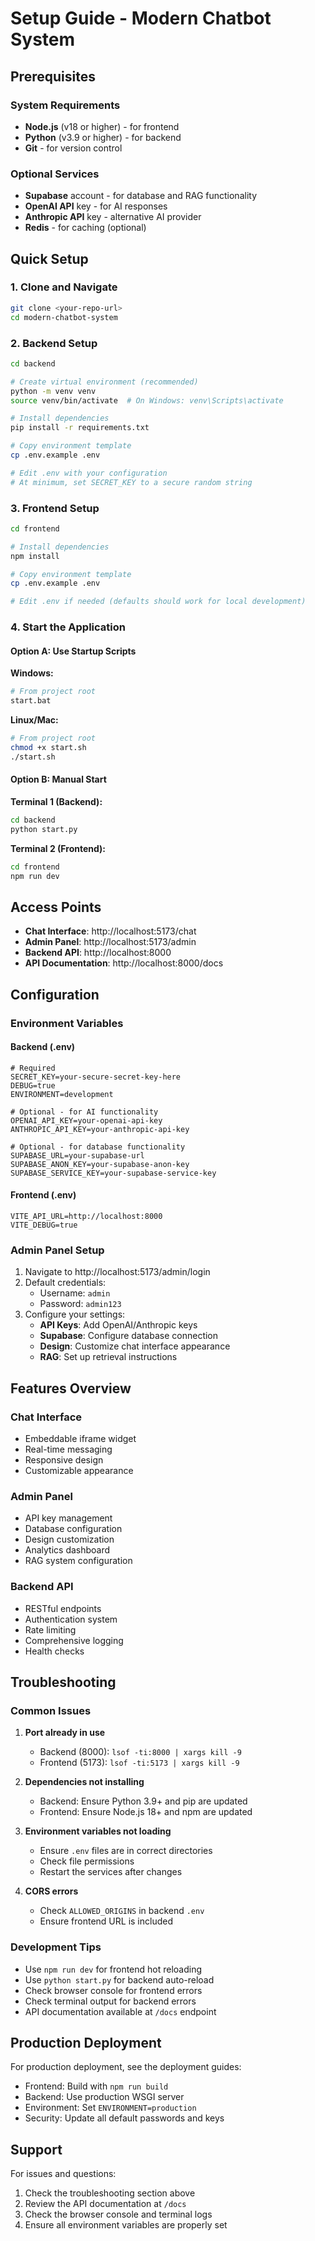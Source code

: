 # Setup Guide - Modern Chatbot System

## Prerequisites

### System Requirements
- **Node.js** (v18 or higher) - for frontend
- **Python** (v3.9 or higher) - for backend
- **Git** - for version control

### Optional Services
- **Supabase** account - for database and RAG functionality
- **OpenAI API** key - for AI responses
- **Anthropic API** key - alternative AI provider
- **Redis** - for caching (optional)

## Quick Setup

### 1. Clone and Navigate
```bash
git clone <your-repo-url>
cd modern-chatbot-system
```

### 2. Backend Setup
```bash
cd backend

# Create virtual environment (recommended)
python -m venv venv
source venv/bin/activate  # On Windows: venv\Scripts\activate

# Install dependencies
pip install -r requirements.txt

# Copy environment template
cp .env.example .env

# Edit .env with your configuration
# At minimum, set SECRET_KEY to a secure random string
```

### 3. Frontend Setup
```bash
cd frontend

# Install dependencies
npm install

# Copy environment template
cp .env.example .env

# Edit .env if needed (defaults should work for local development)
```

### 4. Start the Application

#### Option A: Use Startup Scripts
**Windows:**
```bash
# From project root
start.bat
```

**Linux/Mac:**
```bash
# From project root
chmod +x start.sh
./start.sh
```

#### Option B: Manual Start
**Terminal 1 (Backend):**
```bash
cd backend
python start.py
```

**Terminal 2 (Frontend):**
```bash
cd frontend
npm run dev
```

## Access Points

- **Chat Interface**: http://localhost:5173/chat
- **Admin Panel**: http://localhost:5173/admin
- **Backend API**: http://localhost:8000
- **API Documentation**: http://localhost:8000/docs

## Configuration

### Environment Variables

#### Backend (.env)
```env
# Required
SECRET_KEY=your-secure-secret-key-here
DEBUG=true
ENVIRONMENT=development

# Optional - for AI functionality
OPENAI_API_KEY=your-openai-api-key
ANTHROPIC_API_KEY=your-anthropic-api-key

# Optional - for database functionality
SUPABASE_URL=your-supabase-url
SUPABASE_ANON_KEY=your-supabase-anon-key
SUPABASE_SERVICE_KEY=your-supabase-service-key
```

#### Frontend (.env)
```env
VITE_API_URL=http://localhost:8000
VITE_DEBUG=true
```

### Admin Panel Setup

1. Navigate to http://localhost:5173/admin/login
2. Default credentials:
   - Username: `admin`
   - Password: `admin123`
3. Configure your settings:
   - **API Keys**: Add OpenAI/Anthropic keys
   - **Supabase**: Configure database connection
   - **Design**: Customize chat interface appearance
   - **RAG**: Set up retrieval instructions

## Features Overview

### Chat Interface
- Embeddable iframe widget
- Real-time messaging
- Responsive design
- Customizable appearance

### Admin Panel
- API key management
- Database configuration
- Design customization
- Analytics dashboard
- RAG system configuration

### Backend API
- RESTful endpoints
- Authentication system
- Rate limiting
- Comprehensive logging
- Health checks

## Troubleshooting

### Common Issues

1. **Port already in use**
   - Backend (8000): `lsof -ti:8000 | xargs kill -9`
   - Frontend (5173): `lsof -ti:5173 | xargs kill -9`

2. **Dependencies not installing**
   - Backend: Ensure Python 3.9+ and pip are updated
   - Frontend: Ensure Node.js 18+ and npm are updated

3. **Environment variables not loading**
   - Ensure `.env` files are in correct directories
   - Check file permissions
   - Restart the services after changes

4. **CORS errors**
   - Check `ALLOWED_ORIGINS` in backend `.env`
   - Ensure frontend URL is included

### Development Tips

- Use `npm run dev` for frontend hot reloading
- Use `python start.py` for backend auto-reload
- Check browser console for frontend errors
- Check terminal output for backend errors
- API documentation available at `/docs` endpoint

## Production Deployment

For production deployment, see the deployment guides:
- Frontend: Build with `npm run build`
- Backend: Use production WSGI server
- Environment: Set `ENVIRONMENT=production`
- Security: Update all default passwords and keys

## Support

For issues and questions:
1. Check the troubleshooting section above
2. Review the API documentation at `/docs`
3. Check the browser console and terminal logs
4. Ensure all environment variables are properly set
